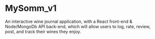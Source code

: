 # MySomm_v1
An interactive wine journal application, with a React front-end & Node/MongoDb API back-end, which will allow users to log, rate, review, post, and track their wines they enjoy. 
